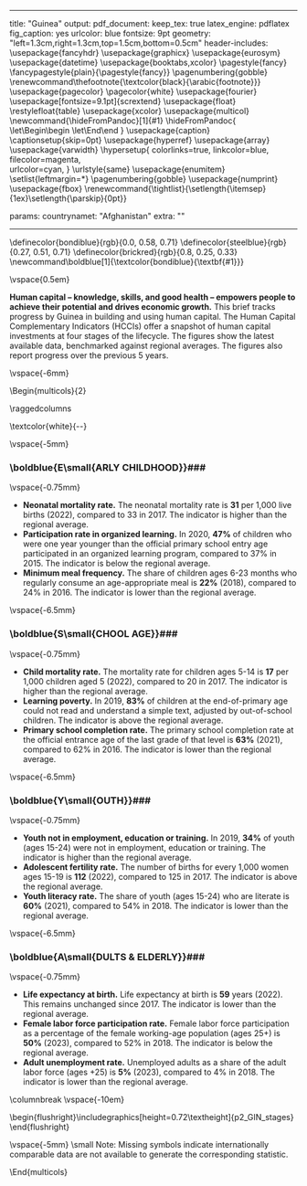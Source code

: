 

---
title: "Guinea"
output:
  pdf_document: 
    keep_tex: true
  latex_engine: pdflatex
  fig_caption: yes
  urlcolor: blue
fontsize: 9pt
geometry: "left=1.3cm,right=1.3cm,top=1.5cm,bottom=0.5cm"
header-includes:  \usepackage{fancyhdr} 
  \usepackage{graphicx}
  \usepackage{eurosym}
  \usepackage{datetime}
  \usepackage{booktabs,xcolor} \pagestyle{fancy}  
  \fancypagestyle{plain}{\pagestyle{fancy}}
  \pagenumbering{gobble}
  \renewcommand\thefootnote{\textcolor{black}{\arabic{footnote}}}
  \usepackage{pagecolor}
  \pagecolor{white}
  \usepackage{fourier}
  \usepackage[fontsize=9.1pt]{scrextend}
  \usepackage{float}
  \restylefloat{table}
  \usepackage{xcolor}
  \usepackage{multicol}
  \newcommand{\hideFromPandoc}[1]{#1}
  \hideFromPandoc{
    \let\Begin\begin
    \let\End\end
  }
  \usepackage{caption}
  \captionsetup{skip=0pt}
  \usepackage{hyperref}
  \usepackage{array}
  \usepackage{varwidth}
  \hypersetup{
      colorlinks=true,
      linkcolor=blue,
      filecolor=magenta,      
      urlcolor=cyan,
  }
  \urlstyle{same}
  \usepackage{enumitem}
  \setlist{leftmargin=*}
  \pagenumbering{gobble}
  \usepackage{numprint}
  \usepackage{fbox}
  \renewcommand{\tightlist}{\setlength{\itemsep}{1ex}\setlength{\parskip}{0pt}}

  
params:
  countrynamet: "Afghanistan"
  extra: ""

---
\definecolor{bondiblue}{rgb}{0.0, 0.58, 0.71}
\definecolor{steelblue}{rgb}{0.27, 0.51, 0.71}
\definecolor{brickred}{rgb}{0.8, 0.25, 0.33}
\newcommand\boldblue[1]{\textcolor{bondiblue}{\textbf{#1}}}

\vspace{0.5em}

**Human capital – knowledge, skills, and good health – empowers people to achieve their potential and drives economic growth.** This brief tracks progress by Guinea in building and using human capital. The Human Capital Complementary Indicators (HCCIs) offer a snapshot of human capital investments at four stages of the lifecycle. The figures show the latest available data, benchmarked against regional averages. The figures also report progress over the previous 5 years.

\vspace{-6mm}

\Begin{multicols}{2} 



\raggedcolumns

\textcolor{white}{--}

\vspace{-5mm}

### \boldblue{E\small{ARLY CHILDHOOD}}###

\vspace{-0.75mm}

* **Neonatal mortality rate.** The neonatal mortality rate is **31** per 1,000 live births (2022), compared to 33 in 2017. The indicator is higher than the regional average.
* **Participation rate in organized learning.** In 2020, **47%** of children who were one year younger than the official primary school entry age participated in an organized learning program, compared to 37% in 2015. The indicator is below the regional average.
* **Minimum meal frequency.** The share of children ages 6-23 months who regularly consume an age-appropriate meal is **22%** (2018), compared to 24% in 2016. The indicator is lower than the regional average.

\vspace{-6.5mm}

### \boldblue{S\small{CHOOL AGE}}###

\vspace{-0.75mm}

* **Child mortality rate.**  The mortality rate for children ages 5-14 is **17** per 1,000 children aged 5 (2022), compared to 20 in 2017. The indicator is higher than the regional average.
* **Learning poverty.** In 2019, **83%** of children at the end-of-primary age could not read and understand a simple text, adjusted by out-of-school children. The indicator is above the regional average.
* **Primary school completion rate.** The primary school completion rate at the official entrance age of the last grade of that level is  **63%** (2021), compared to 62% in 2016. The indicator is lower than the regional average.

\vspace{-6.5mm}

### \boldblue{Y\small{OUTH}}###

\vspace{-0.75mm}

* **Youth not in employment, education or training.** In 2019, **34%** of youth (ages 15-24) were not in employment, education or training. The indicator is higher than the regional average.
* **Adolescent fertility rate.** The number of births for every 1,000 women ages 15-19 is **112** (2022), compared to 125 in 2017. The indicator is above the regional average.
* **Youth literacy rate.** The share of youth (ages 15-24) who are literate is **60%** (2021), compared to 54% in 2018. The indicator is lower than the regional average.

\vspace{-6.5mm}

### \boldblue{A\small{DULTS \& ELDERLY}}###

\vspace{-0.75mm}

* **Life expectancy at birth.** Life expectancy at birth is **59** years (2022). This remains unchanged since 2017. The indicator is lower than the regional average.
* **Female labor force participation rate.** Female labor force participation as a percentage of the female working-age population (ages 25+) is **50%** (2023), compared to 52% in 2018. The indicator is below the regional average.
* **Adult unemployment rate.** Unemployed adults as a share of the adult labor force (ages +25) is **5%** (2023), compared to 4% in 2018. The indicator is lower than the regional average.


\columnbreak 
\vspace{-10em}

\begin{flushright}\includegraphics[height=0.72\textheight]{p2_GIN_stages} \end{flushright}

\vspace{-5mm}
\small Note: Missing symbols indicate internationally comparable data are not available to generate the corresponding statistic.
<!-- \vspace(0.1mm) -->

\End{multicols}
